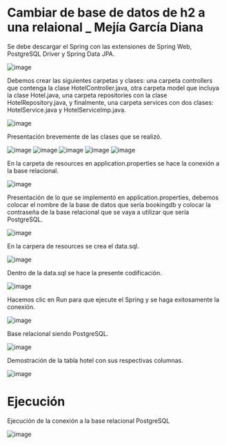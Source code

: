 # Cambiar de base de datos de h2 a una relaional _ Mejía García Diana
Se debe descargar el Spring con las extensiones de Spring Web, PostgreSQL Driver y Spring Data JPA.

![image](https://github.com/Diana29004/Cambiar-de-base-de-datos-de-h2-a-una-relacional/assets/170267544/e9cfddda-a2f8-4e3d-a4ef-0ccddfbae9d2)

Debemos crear las siguientes carpetas y clases: una carpeta controllers que contenga la clase HotelController.java, otra carpeta model que incluya la clase Hotel.java, una carpeta repositories con la clase HotelRepository.java, y finalmente, una carpeta services con dos clases: HotelService.java y HotelServiceImp.java.

![image](https://github.com/Diana29004/Cambiar-de-base-de-datos-de-h2-a-una-relacional/assets/170267544/44165163-2647-4b89-a8ec-072412242eca)

Presentación brevemente de las clases que se realizó.

![image](https://github.com/Diana29004/Cambiar-de-base-de-datos-de-h2-a-una-relacional/assets/170267544/3db6c88c-1c89-46b6-acd1-0dfe00dda133)
![image](https://github.com/Diana29004/Cambiar-de-base-de-datos-de-h2-a-una-relacional/assets/170267544/429cb8bd-89a4-4a8a-b971-2fe4a802cf58)
![image](https://github.com/Diana29004/Cambiar-de-base-de-datos-de-h2-a-una-relacional/assets/170267544/09d111c6-2dcb-4861-b7fa-c8577a494f2f)
![image](https://github.com/Diana29004/Cambiar-de-base-de-datos-de-h2-a-una-relacional/assets/170267544/3e2d2dae-d10f-44c6-abac-a2f89900ba05)
![image](https://github.com/Diana29004/Cambiar-de-base-de-datos-de-h2-a-una-relacional/assets/170267544/b08f6ac4-41f6-412e-9090-bed50b87a460)

En la carpeta de resources en application.properties se hace la conexión a la base relacional.

![image](https://github.com/Diana29004/Cambiar-de-base-de-datos-de-h2-a-una-relacional/assets/170267544/5bee9f7b-aae0-45f1-811c-3d2c28f3cdf3)

Presentación de lo que se implementó en application.properties, debemos colocar el nombre de la base de datos que sería bookingdb y colocar la contraseña de la base relacional que se vaya a utilizar que sería PostgreSQL.

![image](https://github.com/Diana29004/Cambiar-de-base-de-datos-de-h2-a-una-relacional/assets/170267544/a279f10d-ebc0-4158-8c1b-269ea461c11f)

En la carpera de resources se crea el data.sql.

![image](https://github.com/Diana29004/Cambiar-de-base-de-datos-de-h2-a-una-relacional/assets/170267544/58c18d4d-78d4-4ce1-bd2b-e897b1611ae6)

Dentro de la data.sql se hace la presente codificación.

![image](https://github.com/Diana29004/Cambiar-de-base-de-datos-de-h2-a-una-relacional/assets/170267544/edfe67db-b055-48e1-ae23-a9714de50146)

Hacemos clic en Run para que ejecute el Spring y se haga exitosamente la conexión.

![image](https://github.com/Diana29004/Cambiar-de-base-de-datos-de-h2-a-una-relacional/assets/170267544/7213fd57-7996-4c2f-b658-becd3b9ef029)

Base relacional siendo PostgreSQL.

![image](https://github.com/Diana29004/Cambiar-de-base-de-datos-de-h2-a-una-relacional/assets/170267544/1eff5407-7412-4c3b-bd8b-99d7f1f092d7)

Demostración de la tabla hotel con sus respectivas columnas.

![image](https://github.com/Diana29004/Cambiar-de-base-de-datos-de-h2-a-una-relacional/assets/170267544/2c1e8544-0571-4a66-bbb5-3f2cbf72ed07)

# Ejecución 
Ejecución de la conexión a la base relacional PostgreSQL

![image](https://github.com/Diana29004/Cambiar-de-base-de-datos-de-h2-a-una-relacional/assets/170267544/fc320f07-de8e-4ab0-8cde-fea568403c1f)


